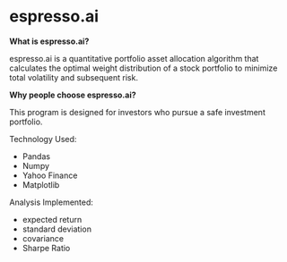 # espresso.ai


**What is espresso.ai?**

espresso.ai is a quantitative portfolio asset allocation algorithm that calculates the optimal weight distribution of a stock portfolio to minimize total volatility and subsequent risk.

**Why people choose espresso.ai?**

This program is designed for investors who pursue a safe investment portfolio.




Technology Used:
- Pandas
- Numpy
- Yahoo Finance
- Matplotlib

Analysis Implemented:
- expected return
- standard deviation
- covariance
- Sharpe Ratio
